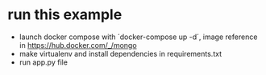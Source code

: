 # run this example

- launch docker compose with ´docker-compose up -d´, image reference in https://hub.docker.com/_/mongo
- make virtualenv and install dependencies in requirements.txt
- run app.py file